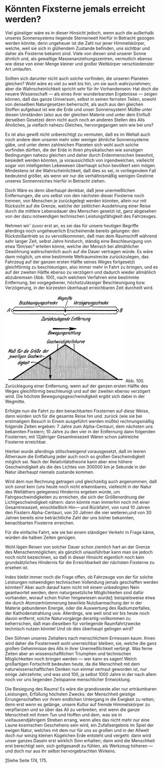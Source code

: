 Könnten Fixsterne jemals erreicht werden?
=========================================

Viel günstiger wäre es in dieser Hinsicht jedoch, wenn auch
die außerhalb unseres Sonnensystems liegende Sternenwelt hierfür
in Betracht gezogen werden könnte; denn ungeheuer ist die
Zahl nur jener Himmelskörper, welche, weil sie sich in glühendem
Zustande befinden, uns sichtbar und daher als Fixsterne
bekannt sind. Viele von diesen sind unserer Sonne ähnlich
und, als gewaltige Massenanziehungszentren, vermutlich ebenso
wie diese von einer Menge kleiner und großer Weltkörper
verschiedenster Art umlaufen.

Sollten sich darunter nicht auch solche vorfinden, die unseren
Planeten gleichen? Wohl wäre es viel zu weit bis hin, um sie
auch wahrzunehmen; aber die Wahrscheinlichkeit spricht sehr
für ihr Vorhandensein: Hat doch die neuere Wissenschaft — als
eines ihrer wunderbarsten Ergebnisse — zeigen können, daß das
ganze Universum, selbst in seinen fernsten Teilen, sowohl von
denselben Naturgesetzen beherrscht, als auch aus den gleichen
Stoffen aufgebaut ist wie die Erde und unser Sonnensystem!
Müßte unter diesen Umständen (also aus der gleichen Materie
und unter dem Einfluß derselben Gesetze) denn nicht auch noch
an anderen Stellen des Alls Ähnliches, ja vielfach nahezu Gleiches,
hervorgegangen sein wie bei uns?

Es ist also gewiß nicht unberechtigt zu vermuten, daß es im
Weltall auch noch andere dem unseren mehr oder weniger ähnliche
Sonnensysteme gäbe, und unter deren zahlreichen Planeten
sich wohl auch solche vorfinden dürften, die der Erde in ihren
physikalischen wie sonstigen Bedingungen nahezu gleichen und
daher durch Erdenmenschen bewohnt, besiedelt werden könnten,
ja voraussichtlich von irgendwelchen, vielleicht sogar von
intelligenten Lebewesen überhaupt schon bevölkert sein mögen.
Mindestens ist die Wahrscheinlichkeit, daß dies so sei, in vorliegendem
Fall bedeutend größer, als wenn wir nur die verhältnismäßig
wenigen Gestirne unseres Sonnenreiches hierfür in Betracht ziehen.

Doch Wäre es denn überhaupt denkbar, daß jene unermeßlichen
Entfernungen, die uns selbst von den nächsten dieser
Fixsterne noch trennen, von Menschen je zurückgelegt werden
könnten, allein nur mit Rücksicht auf die Grenze, welche der
zeitlichen Ausdehnung einer Reise durch die mittlere Lebensdauer
des Menschen gesetzt ist, ganz abgesehen von der dazu
notwendigen technischen Leistungsfähigkeit des Fahrzeuges.

Nehmen wir' zuvor erst an, es sei das für unsere heutigen
Begriffe allerdings noch ungeheuerlich Erscheinende bereits gelungen:
den Rückstoßantrieb so zu vervollkommnen, daß man
dem Raumschiff während sehr langer Zeit, selbst Jahre
hindurch, ständig eine Beschleunigung von etwa 15m/sec² erteilen
könne, welche der Mensch bei allmählicher Gewöhnung wahrscheinlich
auch auf die Dauer vertragen würde. Es wäre dann
möglich, um eine bestimmte Weltraumstrecke zurückzulegen, das
Fahrzeug auf der ganzen ersten Hälfte seines Weges fortgesetzt
gleichförmig zu beschleunigen, also immer mehr in Fahrt zu
bringen, und es auf der zweiten Hälfte ebenso zu verzögern
und dadurch wieder allmählich abzubremsen (Abb. 100), nach
welchem Verfahren eine bestimmte Entfernung, bei vorgegebener,
höchstzulässiger Beschleunigung bzw. Verzögerung, in der kürzesten
überhaupt erreichbaren Zeit durcheilt wird.

<div class="image" float="right"><img alt="Veranschaulichung der Geschwindigkeit bei ständiger Beschleunigung" src="abb100.png"/>
Abb. 100. Zurücklegung einer Entfernung, wenn auf
der ganzen ersten Hälfte des Weges gleichförmig
beschleunigt und auf der zweiten ebenso verzögert
wird. Die höchste Bewegungsgeschwindigkeit ergibt sich dabei in der Wegmitte.</div>

Erfolgte nun die Fahrt zu den benachbarten Fixsternen auf
diese Weise, dann würden sich für die gesamte Reise hin und.
zurück (wie sie bei erstmaligem Besuch in Einem ausgeführt werden
müßte) rechnungsmäßig folgende Zeiten ergeben: 7 Jahre zum
Alpha-Centauri, dem nächsten uns bekannten Fixstern; 10 Jahre
zu den vier in der Entfernung dann folgenden Fixsternen; mit
12jähriger Gesamtreisezeit Wären schon
zahlreiche Fixsterne erreichbar.

Hierbei wurde allerdings stillschweigend vorausgesetzt, daß im
leeren Ätherraum die Entfaltung jeder auch noch so großen Geschwindigkeit
möglich sei. Nach der Relativitätstheorie kann
aber eine höhere Geschwindigkeit als die des Lichtes von 300000 km
je Sekunde in der Natur überhaupt niemals zustande kommen.

Wird dem nun Rechnung getragen und gleichzeitig auch angenommen,
daß sich sonst kein (uns heute noch nicht erkennbares,
vielleicht in der Natur des Weltäthers gelegenes) Hindernis
ergeben würde, um Fahrgeschwindigkeiten zu erreichen, die sich
der Größenordnung der Lichtgeschwindigkeit nähern: dann könnte
man immerhin noch mit einer Gesamtreisezeit, einschließlich Hin—
und Rückfahrt, von rund 10 Jahren den Fixstern Alpha-Centauri,
von 20 Jahren die vier weiteren‚und von 30 Jahren
bereits eine beträchtliche Zahl der uns bisher bekannten, benachbarten
Fixsterne erreichen.

Für die einfache Fahrt, wie sie bei einem ständigen Verkehr
in Frage käme, würden die halben Zeiten genügen.

Wohl lägen Reisen von solcher Dauer schon ziemlich hart an
der Grenze des Menschenmöglichen; als gänzlich unausführbar
kann man sie jedoch noch nicht bezeichnen, so daß in dieser
Hinsicht eigentlich noch kein grundsätzliches Hindernis für die
Erreichbarkeit der nächsten Fixsterne zu ersehen ist.

Indes bleibt immer noch die Frage offen, ob Fahrzeuge von der
für solche Leistungen notwendigen technischen Vollendung jemals
geschaffen werden könnten? Aber auch darauf kann nicht mit
einem unbedingten Nein geantwortet werden; denn naturgesetzliche
Möglichkeiten sind dafür vorhanden, worauf schon früher
hingewiesen wurde<a class="refnote" id="rn1" href="#fn1">1</a>:
beispielsweise etwa die durch Atomzertrümmerung
bewirkte Nutzbarmachung der in der Materie gebundenen
Energie, oder die Auswertung des Radiumzerfalles,
der Kathodenstrahlung usw.
Allerdings, wie weit sind wir bis heute noch davon entfernt,
solche Naturvorgänge derartig-vollkommen zu beherrschen, daß
man dieselben für vorliegende Raumfahrtzwecke technisch nutzen
könnte! Und ob dies überhaupt gelingen wird?

Den Söhnen unseres Zeitalters nach menschlichem Ermessen
kaum. Ihnen wird daher die Fixsternwelt wohl unerreichbar
bleiben, sie, welche die ganz großen Geheimnisse des Alls in
ihrer Unermeßlichkeit verbirgt. Was ferne Zeiten aber an
wissenschaftlichen Triumphen und technischen Möglichkeiten noch
bringen werden — wer kann es sagen! Welch großartigen Fortschritt
bedeuten heute, da die Menschheit mit dem naturwissenschaftlichen
Denken nun einmal vertraut geworden ist, nur einige
Jahrzehnte; und was sind 100, ja selbst 1000 Jahre in der nach
allem noch vor uns liegenden Zeitspanne menschlicher Entwicklung.

Die Besiegung des Raums! Es wäre die grandioseste aller nur
erträumbaren Leistungen, Erfüllung höchsten Zwecks: der Menschheit
geistige Errungenschaften vor ihrem endlichen Untergang in
die Ewigkeit zu retten; denn erst wenn es gelänge, unsere Kultur
auf fremde Himmelskörper zu verpflanzen und so über das
All zu verbreiten, erst wenn die ganze Menschheit mit ihrem
Tun und Hoffen und dem, was sie in vieltausendjährigem Streben
errang, wenn alles das nicht mehr nur eine Laune kosmischen
Geschehens sein wird, ein Zufallsergebnis im Spiel der
ewigen Natur, welches mit dem nur für uns so großen und in
der Allwelt doch nur winzig kleinen Kügelchen Erde entsteht
und vergeht: dann wird unser ganzes Dasein erst wirklich Sinn
erhalten; dann wird die Menschheit erst berechtigt sein, sich
gottgesandt zu fühlen, als Werkzeug höheren — und doch nur
aus ihr selbst hervorgebrachten Wirkens.

<div class="footnote" id="fn1"><a href="#rn1">1</a>Siehe Seite 174, 175.</div>


